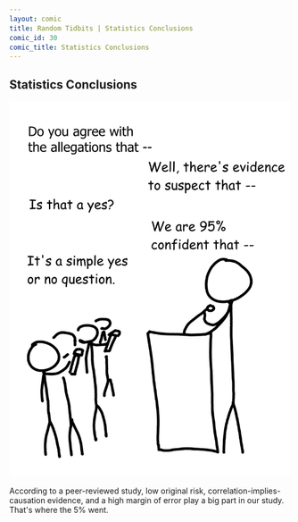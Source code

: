 ```yaml
---
layout: comic
title: Random Tidbits | Statistics Conclusions
comic_id: 30
comic_title: Statistics Conclusions
---
```


## Statistics Conclusions

![](/assets/images/30.png)

According to a peer-reviewed study, low original risk, correlation-implies-causation evidence, and a high margin of error play a big part in our study. That's where the 5% went.
